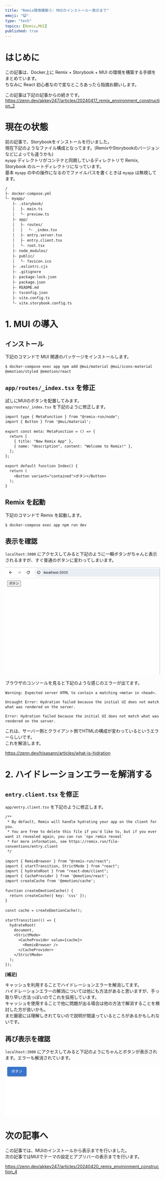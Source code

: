 ```yaml
---
title: "Remix環境構築③: MUIのインストール～表示まで"
emoji: "😺"
type: "tech"
topics: [Remix,MUI]
published: true
---
```


# はじめに

この記事は、Docker上に Remix + Storybook + MUI の環境を構築する手順をまとめています。  
ちなみに React 初心者なので変なところあったら指摘お願いします。  

この記事は下記の記事からの続きです。  
https://zenn.dev/akkey247/articles/20240417_remix_environment_construction_2

# 現在の状態

前の記事で、Storybookをインストールを行いました。  
現在下記のようなファイル構成となってます。(RemixやStorybookのバージョンなどによっても違うかも)  
`myapp` ディレクトリがコンテナと同期しているディレクトリで Remix, Storybook のルートディレクトリになっています。  
基本 `myapp` の中の操作になるのでファイルパスを書くときは `myapp` は無視してます。  

```
/
├- docker-compose.yml
└- myapp/
　　├- .storybook/
　　│ 　├- main.ts
　　│ 　└- preview.ts
　　├- app/
　　│ 　├- routes/
　　│ 　│ 　└- _index.tsx
　　│ 　├- entry.server.tsx
　　│ 　├- entry.client.tsx
　　│ 　└- root.tsx
　　├- node_modules/
　　├- public/
　　│ 　└- favicon.ico
　　├- .eslintrc.cjs
　　├- .gitignore
　　├- package-lock.json
　　├- package.json
　　├- README.md
　　├- tsconfig.json
　　├- vite.config.ts
　　└- vite.storybook.config.ts
```

# 1. MUI の導入

## インストール

下記のコマンドで MUI 関連のパッケージをインストールします。

```
$ docker-compose exec app npm add @mui/material @mui/icons-material @emotion/styled @emotion/react
```

## `app/routes/_index.tsx` を修正

試しにMUIのボタンを配置してみます。  
`app/routes/_index.tsx` を下記のように修正します。  

```tsx:app/routes/_index.tsx
import type { MetaFunction } from "@remix-run/node";
import { Button } from '@mui/material';

export const meta: MetaFunction = () => {
  return [
    { title: "New Remix App" },
    { name: "description", content: "Welcome to Remix!" },
  ];
};

export default function Index() {
  return (
    <Button variant="contained">ボタン</Button>
  );
}
```

## Remix を起動

下記のコマンドで Remix を起動します。  

```
$ docker-compose exec app npm run dev
```

## 表示を確認

`localhost:3000` にアクセスしてみると下記のように一瞬ボタンがちゃんと表示されるますが、すぐ普通のボタンに変わってしまいます。  

![](/images/20240417_remix_environment_construction_3__image1.gif)

ブラウザのコンソールを見ると下記のような感じのエラーが出てます。  

```
Warning: Expected server HTML to contain a matching <meta> in <head>.
```

```
Uncaught Error: Hydration failed because the initial UI does not match what was rendered on the server.
```

```
Error: Hydration failed because the initial UI does not match what was rendered on the server.
```

これは、サーバー側とクライアント側でHTMLの構成が変わっているというエラーらしいです。  
これを解消します。  

https://zenn.dev/hisasann/articles/what-is-hidration

# 2. ハイドレーションエラーを解消する

## `entry.client.tsx` を修正

`app/entry.client.tsx` を下記のように修正します。  

```tsx:app/entry.client.tsx
/**
 * By default, Remix will handle hydrating your app on the client for you.
 * You are free to delete this file if you'd like to, but if you ever want it revealed again, you can run `npx remix reveal`
 * For more information, see https://remix.run/file-conventions/entry.client
 */

import { RemixBrowser } from "@remix-run/react";
import { startTransition, StrictMode } from "react";
import { hydrateRoot } from "react-dom/client";
import { CacheProvider } from '@emotion/react';
import createCache from '@emotion/cache';

function createEmotionCache() {
  return createCache({ key: 'css' });
}

const cache = createEmotionCache();

startTransition(() => {
  hydrateRoot(
    document,
    <StrictMode>
      <CacheProvider value={cache}>
        <RemixBrowser />
      </CacheProvider>
    </StrictMode>
  );
});
```

__[補足]__

キャッシュを利用することでハイドレーションエラーを解消してます。  
ハイドレーションエラーの解消については他にも方法があると思いますが、手っ取り早い方法っぽいのでこれを採用しています。  
キャッシュを使用することで他に問題が出る場合は他の方法で解消することを検討した方が良いかも。  
まだ厳密には理解しきれてないので説明が間違っているところがあるかもしれないです。  

## 再び表示を確認

`localhost:3000` にアクセスしてみると下記のようにちゃんとボタンが表示されます。エラーも解消されています。  

![](/images/20240417_remix_environment_construction_3__image2.png)

# 次の記事へ

この記事では、MUIのインストールから表示までを行いました。  
次の記事ではMUIでテーマの設定とアプリバーの表示までを行います。  

https://zenn.dev/akkey247/articles/20240420_remix_environment_construction_4
